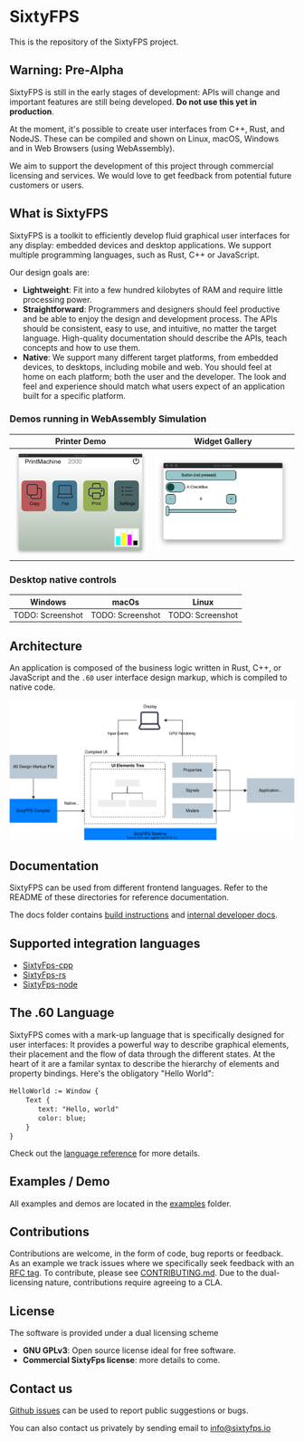# SixtyFPS

This is the repository of the SixtyFPS project.

## Warning: Pre-Alpha

SixtyFPS is still in the early stages of development: APIs will change and important features are still being developed. **Do not use this yet in production**.

At the moment, it's possible to create user interfaces from C++, Rust, and NodeJS. These can be compiled and shown on Linux, macOS, Windows and in Web Browsers (using WebAssembly).

We aim to support the development of this project through commercial licensing and services.
We would love to get feedback from potential future customers or users.

## What is SixtyFPS

SixtyFPS is a toolkit to efficiently develop fluid graphical user interfaces for any display: embedded devices and desktop applications. We
support multiple programming languages, such as Rust, C++ or JavaScript.

Our design goals are:

 - **Lightweight**: Fit into a few hundred kilobytes of RAM and require little processing power.
 - **Straightforward**: Programmers and designers should feel productive and be able to enjoy the design and development process.
   The APIs should be consistent, easy to use, and intuitive, no matter the target language. High-quality documentation
   should describe the APIs, teach concepts and how to use them.
 - **Native**: We support many different target platforms, from embedded devices, to desktops, including mobile and web. You should feel at
   home on each platform; both the user and the developer. The look and feel and experience should match what users expect of an
   application built for a specific platform.

### Demos running in WebAssembly Simulation

| Printer Demo | Widget Gallery |
|--------------|----------------|
| [![Screenshot of the Printer Demo](resources/printerdemo_screenshot.png "Printer Demo")](https://www.sixtyfps.io/demos/printerdemo/) | [![Screenshot of the Gallery Demo](resources/gallery_screenshot.png "Gallery Demo")](https://www.sixtyfps.io/demos/gallery/) |

### Desktop native controls

| Windows | macOs | Linux |
|---------|-------|-------|
| TODO: Screenshot    | TODO: Screenshot  | TODO: Screenshot  |

## Architecture

An application is composed of the business logic written in Rust, C++, or JavaScript and the `.60` user interface design markup, which
is compiled to native code.

![Architecture Overview](resources/architecture.drawio.svg)

## Documentation

SixtyFPS can be used from different frontend languages. Refer to the README of these directories for reference documentation.

The docs folder contains [build instructions](docs/building.md) and [internal developer docs](docs/development.md).

## Supported integration languages

 * [SixtyFps-cpp](api/sixtyfps-cpp)
 * [SixtyFps-rs](api/sixtyfps-rs)
 * [SixtyFps-node](api/sixtyfps-node)

## The .60 Language

SixtyFPS comes with a mark-up language that is specifically designed for user interfaces: It provides a powerful way to
describe graphical elements, their placement and the flow of data through the different states. At the heart of it are a familar syntax to describe the hierarchy of elements and property bindings. Here's the obligatory "Hello World":

```60
HelloWorld := Window {
    Text {
       text: "Hello, world"
       color: blue;
    }
}
```

Check out the [language reference](docs/langref.md) for more details.

## Examples / Demo

All examples and demos are located in the [examples](/examples) folder.

## Contributions

Contributions are welcome, in the form of code, bug reports or feedback. As an example
we track issues where we specifically seek feedback with an [RFC tag](https://github.com/sixtyfpsui/sixtyfps/labels/rfc).
To contribute, please see [CONTRIBUTING.md](CONTRIBUTING.md).
Due to the dual-licensing nature, contributions require agreeing to a CLA.

## License

The software is provided under a dual licensing scheme

 - **GNU GPLv3**: Open source license ideal for free software.
 - **Commercial SixtyFps license**: more details to come.

## Contact us

[Github issues](https://github.com/sixtyfpsui/sixtyfps/issues) can be used to report public suggestions or bugs.

You can also contact us privately by sending email to info@sixtyfps.io
